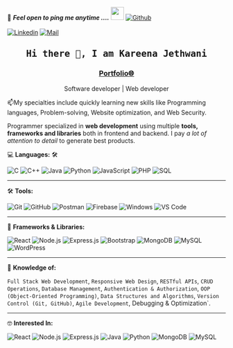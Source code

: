 <!--

## Complete list of github markdown emoji markup
https://gist.github.com/rxaviers/7360908

## technologies Icons 
https://simpleicons.org/

-->
📝 ***Feel open to ping me anytime ....*** <img src="https://media.giphy.com/media/WUlplcMpOCEmTGBtBW/giphy.gif" width="30">  [![Github](https://img.shields.io/badge/follow%20me-100+-red?style=social&logo=github)](https://github.com/Kareenajethwani03)
<br>
<br>
[![Linkedin](https://img.shields.io/badge/LinkedIn-Kareena%20Jethwani-blue?logo=Linkedin&logoColor=blue&labelColor=black)](https://www.linkedin.com/in/kareenajethwani03/)
[![Mail](https://img.shields.io/badge/Gmail-missjethwani03@gmail.com-blue?logo=Gmail&logoColor=blue&labelColor=black)](mailto:missjethwani03@gmail.com)
<br>
<h2 align='center'><samp><strong>Hi there 👋, I am Kareena Jethwani</strong></samp></h2>
<h3 align='center'><strong><a href="" target="_blank">Portfolio🌐</a></strong></h3>
<p align='center'>Software developer | Web developer</p>

<p align='left'>📫My specialties include quickly learning new skills like Programming languages, Problem-solving, Website optimization, and Web Security.</p>

Programmer specialized in **web development** using multiple **tools, frameworks and libraries** both in frontend and backend. I pay *a lot of attention to detail* to generate best products.


💻 **Languages:** 🛠️<br>

![C](https://img.shields.io/badge/-C-000000?style=flat&logo=c&logoColor=A8B9CC&labelColor=ffffff)
![C++](https://img.shields.io/badge/-C++-000000?style=flat&logo=c%2B%2B&logoColor=00599C&labelColor=ffffff)
![Java](https://img.shields.io/badge/-Java-000000?style=flat&logo=openjdk&logoColor=007396&labelColor=ffffff)
![Python](https://img.shields.io/badge/-Python-000000?style=flat&logo=python&logoColor=3776AB&labelColor=ffffff)
![JavaScript](https://img.shields.io/badge/-JavaScript-000000?style=flat&logo=javascript)
![PHP](https://img.shields.io/badge/-PHP-000000?style=flat&logo=php&labelColor=ffffff)
![SQL](https://img.shields.io/badge/-SQL-000000?style=flat&logo=sqlite&logoColor=4479A1&labelColor=ffffff)

---

🛠️ **Tools:** <br>

![Git](https://img.shields.io/badge/-Git-000000?style=flat&logo=git&logoColor=F05032&labelColor=ffffff)
![GitHub](https://img.shields.io/badge/-GitHub-000000?style=flat&logo=github&logoColor=000000&labelColor=ffffff)
![Postman](https://img.shields.io/badge/-Postman-000000?style=flat&logo=postman&logoColor=FF6C37&labelColor=ffffff)
![Firebase](https://img.shields.io/badge/-Firebase-000000?style=flat&logo=firebase&logoColor=FFCA28&labelColor=ffffff)
![Windows](https://img.shields.io/badge/-Windows-000000?style=flat&logo=windows&logoColor=ffffff&labelColor=0078D6)
![VS Code](https://img.shields.io/badge/-VS%20Code-000000?style=flat&logo=visual-studio-code&logoColor=007ACC)

---

🚀 **Frameworks & Libraries:** <br>

![React](https://img.shields.io/badge/-React-000000?style=flat&logo=react&logoColor=61DAFB&labelColor=000000)
![Node.js](https://img.shields.io/badge/-Node.js-000000?style=flat&logo=node.js&logoColor=339933&labelColor=ffffff)
![Express.js](https://img.shields.io/badge/-Express.js-000000?style=flat&logo=express&logoColor=ffffff&labelColor=000000)
![Bootstrap](https://img.shields.io/badge/-Bootstrap-000000?style=flat&logo=bootstrap&logoColor=ffffff&labelColor=563D7C)
![MongoDB](https://img.shields.io/badge/-MongoDB-000000?style=flat&logo=mongodb&logoColor=47A248&labelColor=ffffff)
![MySQL](https://img.shields.io/badge/-MySQL-000000?style=flat&logo=mysql&logoColor=4479A1&labelColor=ffffff)
![WordPress](https://img.shields.io/badge/-WordPress-000000?style=flat&logo=wordpress&labelColor=21759B)

---

🧐 **Knowledge of:**<br>

`Full Stack Web Development`, `Responsive Web Design`, `RESTful APIs`, `CRUD Operations`, `Database Management`, `Authentication & Authorization`, `OOP (Object-Oriented Programming)`, `Data Structures and Algorithms`, `Version Control (Git, GitHub)`, `Agile Development`, Debugging & Optimization`.

---

🤓 **Interested In:** <br>

![React](https://img.shields.io/badge/-React-000000?style=flat&logo=react&logoColor=61DAFB&labelColor=000000)
![Node.js](https://img.shields.io/badge/-Node.js-000000?style=flat&logo=node.js&logoColor=339933&labelColor=ffffff)
![Express.js](https://img.shields.io/badge/-Express.js-000000?style=flat&logo=express&logoColor=ffffff&labelColor=000000)
![Java](https://img.shields.io/badge/-Java-000000?style=flat&logo=openjdk&logoColor=007396&labelColor=ffffff)
![Python](https://img.shields.io/badge/-Python-000000?style=flat&logo=python&logoColor=3776AB&labelColor=ffffff)
![MongoDB](https://img.shields.io/badge/-MongoDB-000000?style=flat&logo=mongodb&logoColor=47A248&labelColor=ffffff)
![MySQL](https://img.shields.io/badge/-MySQL-000000?style=flat&logo=mysql&logoColor=4479A1&labelColor=ffffff)

<br>
